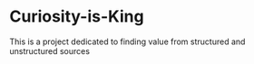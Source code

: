# Curiosity-is-King
This is a project dedicated to finding value from structured and unstructured sources
